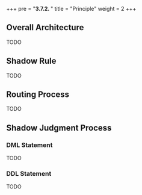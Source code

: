 +++
pre = "<b>3.7.2. </b>"
title = "Principle"
weight = 2
+++

## Overall Architecture

TODO

## Shadow Rule

TODO

## Routing Process

TODO

## Shadow Judgment Process

### DML Statement

TODO

### DDL Statement

TODO

